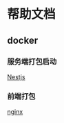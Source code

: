 # 帮助文档

## docker
### 服务端打包启动
[Nestjs](/docker/服务端打包启动/nestjs/README.md)

### 前端打包
[nginx](/docker/前端打包启动/README.md)
